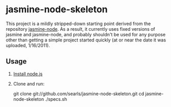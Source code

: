# jasmine-node-skeleton

This project is a mildly stripped-down starting point derived from the repository [jasmine-node](https://github.com/mhevery/jasmine-node). As a result, it currently uses fixed versions of jasmine and jasmine-node, and probably shouldn't be used for any purpose other than getting a simple project started quickly (at or near the date it was uploaded, 1/16/2011).

## Usage

1. [Install node.js](http://nodejs.org/#download)
2. Clone and run:


    git clone git://github.com/searls/jasmine-node-skeleton.git
    cd jasmine-node-skeleton
    ./specs.sh
    
